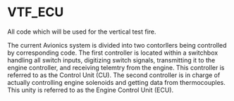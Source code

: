# VTF_ECU
All code which will be used for the vertical test fire.

The current Avionics system is divided into two contorllers being controlled by corresponding code. The first controller is located within a switchbox handling all switch inputs, digitizing switch signals, transmitting it to the engine controller, and receiving telemtry from the engine. This controller is referred to as the Control Unit (CU). The second controller is in charge of actually controlling engine solenoids and getting data from thermocouples. This unity is referred to as the Engine Control Unit (ECU).
